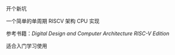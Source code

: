 开个新坑

一个简单的单周期 RISCV 架构 CPU 实现

参考书籍：*Digital Design and Computer Architecture RISC-V Edition*

适合入门学习使用
